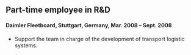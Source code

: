 ## Part-time employee in R&D
#### Daimler Fleetboard, Stuttgart, Germany, Mar. 2008 – Sept. 2008
* Support the team in charge of the development of transport logistic systems.